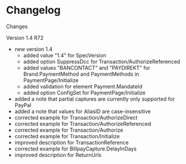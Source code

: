 # Changelog

Changes

Version 1.4 R72

* new version 1.4
  * added value "1.4" for SpecVersion
  * added option SuppressDcc for Transaction/AuthorizeReferenced
  * added values "BANCONTACT" and "PAYDIREKT" for Brand.PaymentMethod and PaymentMethods in PaymentPage/Initialize
  * added validation for element Payment.MandateId
  * added option ConfigSet for PaymentPage/Initialize
* added a note that partial captures are currently only supported for PayPal
* added a note that values for AliasID are case-insensitive
* corrected example for Transaction/AuthorizeDirect
* corrected example for Transaction/AuthorizeReferenced
* corrected example for Transaction/Authorize
* corrected example for Transaction/Initialize
* improved description for TransactionReference
* corrected example for BillpayCapture.DelayInDays
* improved description for ReturnUrls
